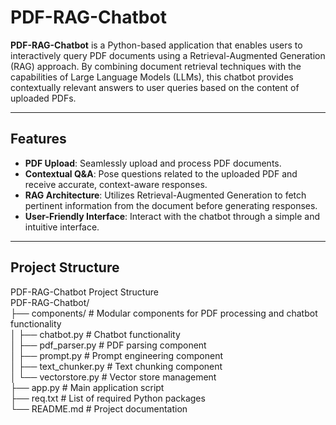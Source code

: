 # PDF-RAG-Chatbot

**PDF-RAG-Chatbot** is a Python-based application that enables users to interactively query PDF documents using a Retrieval-Augmented Generation (RAG) approach. By combining document retrieval techniques with the capabilities of Large Language Models (LLMs), this chatbot provides contextually relevant answers to user queries based on the content of uploaded PDFs.

---

##  Features

- **PDF Upload**: Seamlessly upload and process PDF documents.  
- **Contextual Q&A**: Pose questions related to the uploaded PDF and receive accurate, context-aware responses.  
- **RAG Architecture**: Utilizes Retrieval-Augmented Generation to fetch pertinent information from the document before generating responses.  
- **User-Friendly Interface**: Interact with the chatbot through a simple and intuitive interface.  

---
## Project Structure


PDF-RAG-Chatbot Project Structure<br>
PDF-RAG-Chatbot/<br>
├── components/          # Modular components for PDF processing and chatbot functionality<br>
│   ├── chatbot.py       # Chatbot functionality<br>
│   ├── pdf_parser.py    # PDF parsing component <br> 
│   ├── prompt.py        # Prompt engineering component<br>
│   ├── text_chunker.py  # Text chunking component<br>
│   └── vectorstore.py   # Vector store management<br>
├── app.py              # Main application script<br>
├── req.txt             # List of required Python packages<br>
└── README.md           # Project documentation



